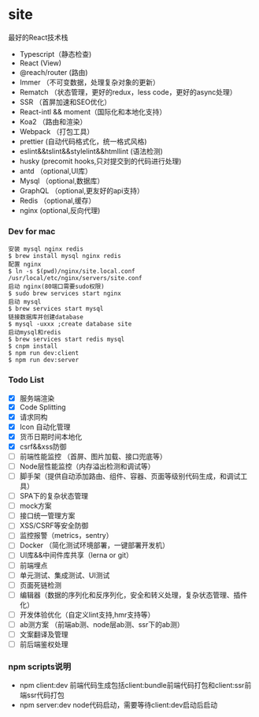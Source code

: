 # site
最好的React技术栈
+ Typescript（静态检查)
+ React (View)
+ @reach/router (路由)
+ Immer （不可变数据，处理复杂对象的更新）
+ Rematch （状态管理，更好的redux，less code，更好的async处理）
+ SSR （首屏加速和SEO优化）
+ React-intl && moment（国际化和本地化支持）
+ Koa2 （路由和渲染）
+ Webpack （打包工具）
+ prettier (自动代码格式化，统一格式风格)
+ eslint&&tslint&&stylelint&&htmllint (语法检测)
+ husky (precomit hooks,只对提交到的代码进行处理)
+ antd （optional,UI库）
+ Mysql （optional,数据库）
+ GraphQL （optional,更友好的api支持）
+ Redis （optional,缓存）
+ nginx (optional,反向代理)

### Dev for mac
```shell
安装 mysql nginx redis
$ brew install mysql nginx redis
配置 nginx
$ ln -s $(pwd)/nginx/site.local.conf /usr/local/etc/nginx/servers/site.conf
启动 nginx(80端口需要sudo权限)
$ sudo brew services start nginx
启动 mysql
$ brew services start mysql
链接数据库并创建database
$ mysql -uxxx ;create database site
启动mysql和redis
$ brew services start redis mysql
$ cnpm install 
$ npm run dev:client
$ npm run dev:server
```
### Todo List
- [x] 服务端渲染
- [x] Code Splitting
- [x] 请求同构
- [x] Icon 自动化管理
- [x] 货币日期时间本地化
- [x] csrf&&xss防御
- [ ] 前端性能监控 （首屏、图片加载、接口兜底等）
- [ ] Node层性能监控（内存溢出检测和调试等）
- [ ] 脚手架（提供自动添加路由、组件、容器、页面等级别代码生成，和调试工具）
- [ ] SPA下的复杂状态管理
- [ ] mock方案
- [ ] 接口统一管理方案
- [ ] XSS/CSRF等安全防御
- [ ] 监控报警（metrics，sentry）
- [ ] Docker （简化测试环境部署，一键部署开发机）
- [ ] UI库&&中间件库共享（lerna or git）
- [ ] 前端埋点
- [ ] 单元测试、集成测试、UI测试
- [ ] 页面死链检测
- [ ] 编辑器（数据的序列化和反序列化，安全和转义处理，复杂状态管理、插件化）
- [ ] 开发体验优化（自定义lint支持,hmr支持等）
- [ ] ab测方案 （前端ab测、node层ab测、ssr下的ab测）
- [ ] 文案翻译及管理
- [ ] 前后端鉴权处理

### npm scripts说明
+ npm client:dev 前端代码生成包括client:bundle前端代码打包和client:ssr前端ssr代码打包
+ npm server:dev node代码启动，需要等待client:dev启动后启动